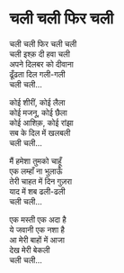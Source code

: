 # चली चली फिर चली

चली चली फिर चली चली  
चली इश्क़ दी हवा चली  
अपने दिलबर को दीवाना  
ढूँढता दिल गली-गली  
चली चली...  

कोई शीरीं, कोई लैला  
कोई मजनू, कोई छैला  
कोई आशिक़, कोई रांझा  
सब के दिल में खलबली  
चली चली...  

मैं हमेशा तुमको चाहूँ  
एक लम्हाँ ना भुलाऊँ  
तेरी चाहत में दिन गुज़रा  
याद में शब ढली-ढली  
चली चली...  

एक मस्ती एक अदा है  
ये जवानी एक नशा है  
आ मेरी बाहों में आजा  
देख मेरी बेकली  
चली चली...  
